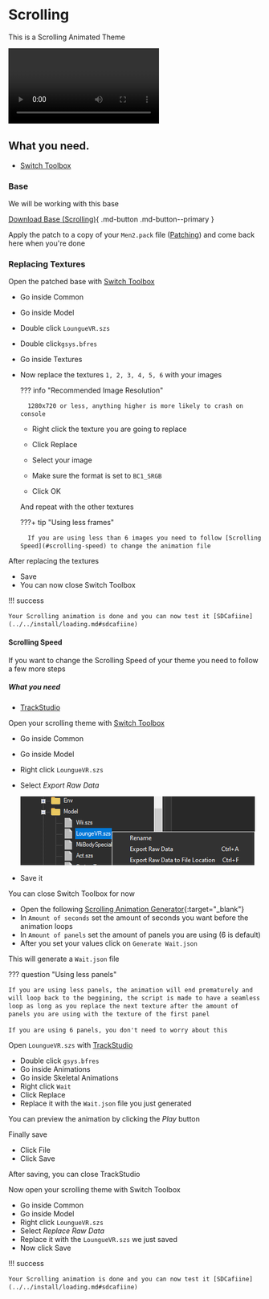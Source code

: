 # Scrolling

This is a Scrolling Animated Theme

<video controls>
<source src="../imgs/scrolling/vs.mp4" type="video/mp4">
</video>

## What you need.

- [Switch Toolbox](https://github.com/KillzXGaming/Switch-Toolbox/releases/tag/Final)

### Base

We will be working with this base

[Download Base (Scrolling)](bases/scrolling/Men2.bps){ .md-button .md-button--primary }

Apply the patch to a copy of your `Men2.pack` file ([Patching](../../install/patching.md)) and come back here when you're done

### Replacing Textures

Open the patched base with [Switch Toolbox](https://github.com/KillzXGaming/Switch-Toolbox/releases/tag/Final)

- Go inside Common
- Go inside Model
- Double click `LoungueVR.szs`
- Double click`gsys.bfres`
- Go inside Textures

- Now replace the textures `1, 2, 3, 4, 5, 6` with your images

    ??? info "Recommended Image Resolution"

        1280x720 or less, anything higher is more likely to crash on console

    - Right click the texture you are going to replace
    - Click Replace
    - Select your image

    - Make sure the format is set to `BC1_SRGB`
    - Click OK

    And repeat with the other textures

    ???+ tip "Using less frames"

        If you are using less than 6 images you need to follow [Scrolling Speed](#scrolling-speed) to change the animation file


After replacing the textures

- Save
- You can now close Switch Toolbox

!!! success

    Your Scrolling animation is done and you can now test it [SDCafiine](../../install/loading.md#sdcafiine)

#### Scrolling Speed

If you want to change the Scrolling Speed of your theme you need to follow a few more steps

##### What you need

- [TrackStudio](https://github.com/MapStudioProject/Track-Studio/releases)

Open your scrolling theme with [Switch Toolbox](https://github.com/KillzXGaming/Switch-Toolbox/releases/tag/Final)

- Go inside Common
- Go inside Model
- Right click `LoungueVR.szs`
- Select *Export Raw Data*

    ![image](imgs/frame/f1.png)

- Save it

You can close Switch Toolbox for now

- Open the following [Scrolling Animation Generator](scripts/scrolling.html){:target="_blank"}
- In `Amount of seconds` set the amount of seconds you want before the animation loops
- In `Amount of panels` set the amount of panels you are using (6 is default)
- After you set your values click on `Generate Wait.json`

This will generate a `Wait.json` file

??? question "Using less panels"

    If you are using less panels, the animation will end prematurely and will loop back to the beggining, the script is made to have a seamless loop as long as you replace the next texture after the amount of panels you are using with the texture of the first panel

    If you are using 6 panels, you don't need to worry about this

Open `LoungueVR.szs` with [TrackStudio](https://github.com/MapStudioProject/Track-Studio/releases)

- Double click `gsys.bfres`
- Go inside Animations
- Go inside Skeletal Animations
- Right click `Wait`
- Click Replace
- Replace it with the `Wait.json` file you just generated

You can preview the animation by clicking the *Play* button

Finally save

- Click File
- Click Save

After saving, you can close TrackStudio

Now open your scrolling theme with Switch Toolbox

- Go inside Common
- Go inside Model
- Right click `LoungueVR.szs`
- Select *Replace Raw Data*
- Replace it with the `LoungueVR.szs` we just saved
- Now click Save

!!! success

    Your Scrolling animation is done and you can now test it [SDCafiine](../../install/loading.md#sdcafiine)
